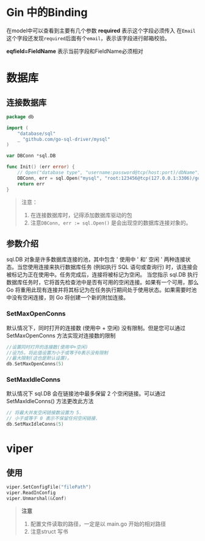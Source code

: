# Gin 中的Binding
在model中可以查看到主要有几个参数
**required**
表示这个字段必须传入
在`Email` 这个字段还发现`required`后面有个`email`，表示该字段进行邮箱校验。

**eqfield=FieldName**
表示当前字段和FieldName必须相对

# 数据库
## 连接数据库

```go
package db

import (
	"database/sql"
	_ "github.com/go-sql-driver/mysql"
)

var DBConn *sql.DB

func Init() (err error) {
	// Open("database type", "username:password@tcp(host:port)/dbName")
	DBConn, err = sql.Open("mysql", "root:123456@tcp(127.0.0.1:3306)/go_stu")
	return err
}
```
> 注意：
> 1. 在连接数据库时，记得添加数据库驱动的包
> 2. 注意`DBConn, err := sql.Open()` 是会出现空的数据库连接对象的。

## 参数介绍
sql.DB 对象是许多数据库连接的池，其中包含 ' 使用中 ' 和' 空闲 ' 两种连接状态。当您使用连接来执行数据库任务 (例如执行 SQL 语句或查询行) 时，该连接会被标记为正在使用中。任务完成后，连接将被标记为空闲。
当您指示 sql.DB 执行数据库任务时，它将首先检查池中是否有可用的空闲连接。如果有一个可用，那么 Go 将重用此现有连接并将其标记为在任务执行期间处于使用状态。如果需要时池中没有空闲连接，则 Go 将创建一个新的附加连接。

### SetMaxOpenConns
默认情况下，同时打开的连接数 (使用中 + 空闲) 没有限制。但是您可以通过 SetMaxOpenConns 方法实现对连接数的限制
```go
//设置同时打开的连接数(使用中+空闲)
//设为5。将此值设置为小于或等于0表示没有限制
//最大限制(这也是默认设置)。
db.SetMaxOpenConns(5)
```

### SetMaxIdleConns
默认情况下 sql.DB 会在链接池中最多保留 2 个空闲链接。可以通过 SetMaxIdleConns() 方法更改此方法
```go
// 将最大并发空闲链接数设置为 5.
// 小于或等于 0 表示不保留任何空闲链接.
db.SetMaxIdleConns(5)
```

# viper
## 使用
```go
viper.SetConfigFile("filePath")
viper.ReadInConfig
viper.Unmarshal(&Conf)
```
> **注意**
> 1. 配置文件读取的路径，一定是以 main.go 开始的相对路径
> 2. 注意struct 写书
